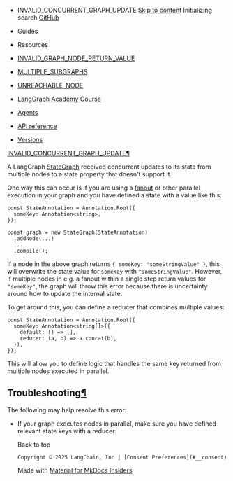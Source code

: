 - INVALID_CONCURRENT_GRAPH_UPDATE [Skip to content](#invalid_concurrent_graph_update) Initializing search [GitHub](https://github.com/langchain-ai/langgraphjs)

- Guides

- Resources

- [INVALID_GRAPH_NODE_RETURN_VALUE](../INVALID_GRAPH_NODE_RETURN_VALUE/)

- [MULTIPLE_SUBGRAPHS](../MULTIPLE_SUBGRAPHS/)

- [UNREACHABLE_NODE](../UNREACHABLE_NODE/)

- [LangGraph Academy Course](https://academy.langchain.com/courses/intro-to-langgraph)

- [Agents](../../../agents/overview/)

- [API reference](../../../reference/)

- [Versions](../../../versions/)

[INVALID_CONCURRENT_GRAPH_UPDATE¶](#invalid_concurrent_graph_update)

A LangGraph [StateGraph](https://langchain-ai.github.io/langgraphjs/reference/classes/langgraph.StateGraph.html) received concurrent updates to its state from multiple nodes to a state property that doesn't support it.

One way this can occur is if you are using a [fanout](https://langchain-ai.github.io/langgraphjs/how-tos/map-reduce/) or other parallel execution in your graph and you have defined a state with a value like this:

```
const StateAnnotation = Annotation.Root({
  someKey: Annotation<string>,
});

const graph = new StateGraph(StateAnnotation)
  .addNode(...)
  ...
  .compile();

```

If a node in the above graph returns `{ someKey: "someStringValue" }`, this will overwrite the state value for `someKey` with `"someStringValue"`. However, if multiple nodes in e.g. a fanout within a single step return values for `"someKey"`, the graph will throw this error because there is uncertainty around how to update the internal state.

To get around this, you can define a reducer that combines multiple values:

```
const StateAnnotation = Annotation.Root({
  someKey: Annotation<string[]>({
    default: () => [],
    reducer: (a, b) => a.concat(b),
  }),
});

```

This will allow you to define logic that handles the same key returned from multiple nodes executed in parallel.

## Troubleshooting[¶](#troubleshooting)

The following may help resolve this error:

- If your graph executes nodes in parallel, make sure you have defined relevant state keys with a reducer.

  Back to top

      Copyright © 2025 LangChain, Inc | [Consent Preferences](#__consent)



    Made with
    [Material for MkDocs Insiders](https://squidfunk.github.io/mkdocs-material/)

[](https://langchain-ai.github.io/langgraph/)
[](https://github.com/langchain-ai/langgraphjs)
[](https://twitter.com/LangChainAI)